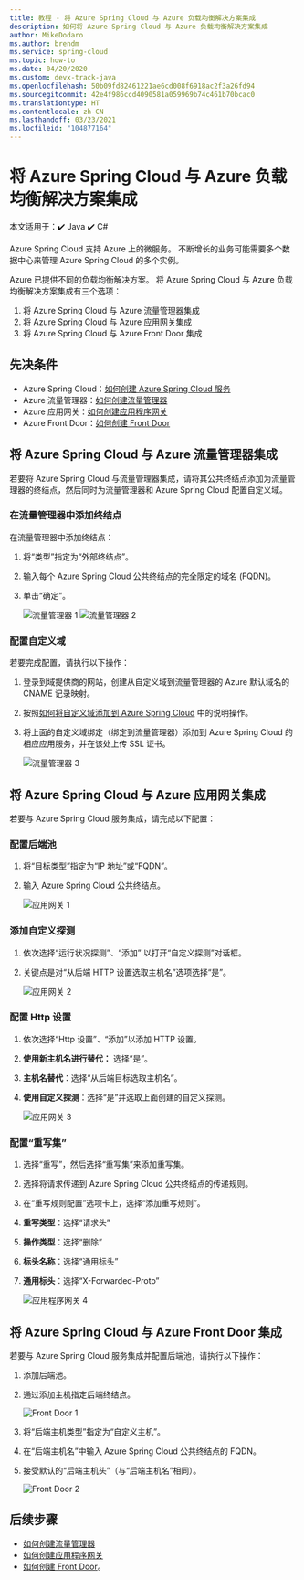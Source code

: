 ```yaml
---
title: 教程 - 将 Azure Spring Cloud 与 Azure 负载均衡解决方案集成
description: 如何将 Azure Spring Cloud 与 Azure 负载均衡解决方案集成
author: MikeDodaro
ms.author: brendm
ms.service: spring-cloud
ms.topic: how-to
ms.date: 04/20/2020
ms.custom: devx-track-java
ms.openlocfilehash: 50b09fd82461221ae6cd008f6918ac2f3a26fd94
ms.sourcegitcommit: 42e4f986ccd4090581a059969b74c461b70bcac0
ms.translationtype: HT
ms.contentlocale: zh-CN
ms.lasthandoff: 03/23/2021
ms.locfileid: "104877164"
---
```

# <a name="integrate-azure-spring-cloud-with-azure-load-balance-solutions"></a>将 Azure Spring Cloud 与 Azure 负载均衡解决方案集成

本文适用于：✔️ Java ✔️ C#

Azure Spring Cloud 支持 Azure 上的微服务。  不断增长的业务可能需要多个数据中心来管理 Azure Spring Cloud 的多个实例。

Azure 已提供不同的负载均衡解决方案。 将 Azure Spring Cloud 与 Azure 负载均衡解决方案集成有三个选项：

1.  将 Azure Spring Cloud 与 Azure 流量管理器集成
2.  将 Azure Spring Cloud 与 Azure 应用网关集成
3.  将 Azure Spring Cloud 与 Azure Front Door 集成

## <a name="prerequisites"></a>先决条件

* Azure Spring Cloud：[如何创建 Azure Spring Cloud 服务](./spring-cloud-quickstart.md)
* Azure 流量管理器：[如何创建流量管理器](../traffic-manager/quickstart-create-traffic-manager-profile.md)
* Azure 应用网关：[如何创建应用程序网关](../application-gateway/quick-create-portal.md)
* Azure Front Door：[如何创建 Front Door](../frontdoor/quickstart-create-front-door.md)

## <a name="integrate-azure-spring-cloud-with-azure-traffic-manager"></a>将 Azure Spring Cloud 与 Azure 流量管理器集成

若要将 Azure Spring Cloud 与流量管理器集成，请将其公共终结点添加为流量管理器的终结点，然后同时为流量管理器和 Azure Spring Cloud 配置自定义域。

### <a name="add-endpoint-in-traffic-manager"></a>在流量管理器中添加终结点
在流量管理器中添加终结点：
1.  将“类型”指定为“外部终结点”。
1.  输入每个 Azure Spring Cloud 公共终结点的完全限定的域名 (FQDN)。
1. 单击“确定”。

    ![流量管理器 1](media/spring-cloud-load-balancers/traffic-manager-1.png) ![流量管理器 2](media/spring-cloud-load-balancers/traffic-manager-2.png)

### <a name="configure-custom-domain"></a>配置自定义域
若要完成配置，请执行以下操作：
1.  登录到域提供商的网站，创建从自定义域到流量管理器的 Azure 默认域名的 CNAME 记录映射。
1.  按照[如何将自定义域添加到 Azure Spring Cloud](spring-cloud-tutorial-custom-domain.md) 中的说明操作。
1. 将上面的自定义域绑定（绑定到流量管理器）添加到 Azure Spring Cloud 的相应应用服务，并在该处上传 SSL 证书。

    ![流量管理器 3](media/spring-cloud-load-balancers/traffic-manager-3.png)

## <a name="integrate-azure-spring-cloud-with-azure-app-gateway"></a>将 Azure Spring Cloud 与 Azure 应用网关集成

若要与 Azure Spring Cloud 服务集成，请完成以下配置：

### <a name="configure-backend-pool"></a>配置后端池
1. 将“目标类型”指定为“IP 地址”或“FQDN”。
1. 输入 Azure Spring Cloud 公共终结点。

    ![应用网关 1](media/spring-cloud-load-balancers/app-gateway-1.png)

### <a name="add-custom-probe"></a>添加自定义探测
1. 依次选择“运行状况探测”、“添加” 以打开“自定义探测”对话框。 
1. 关键点是对“从后端 HTTP 设置选取主机名”选项选择“是”。

    ![应用网关 2](media/spring-cloud-load-balancers/app-gateway-2.png)

### <a name="configure-http-setting"></a>配置 Http 设置
1.  依次选择“Http 设置”、“添加”以添加 HTTP 设置。
1.  **使用新主机名进行替代：** 选择“是”。
1.  **主机名替代**：选择“从后端目标选取主机名”。
1.  **使用自定义探测**：选择“是”并选取上面创建的自定义探测。

    ![应用网关 3](media/spring-cloud-load-balancers/app-gateway-3.png)

### <a name="configure-rewrite-set"></a>配置“重写集”
1.  选择“重写”，然后选择“重写集”来添加重写集。
1.  选择将请求传递到 Azure Spring Cloud 公共终结点的传递规则。
1.  在“重写规则配置”选项卡上，选择“添加重写规则”。
1.  **重写类型**：选择“请求头”
1.  **操作类型**：选择“删除”
1.  **标头名称**：选择“通用标头”
1.  **通用标头**：选择“X-Forwarded-Proto”

    ![应用程序网关 4](media/spring-cloud-load-balancers/app-gateway-4.png)

## <a name="integrate-azure-spring-cloud-with-azure-front-door"></a>将 Azure Spring Cloud 与 Azure Front Door 集成

若要与 Azure Spring Cloud 服务集成并配置后端池，请执行以下操作： 
1. 添加后端池。
1. 通过添加主机指定后端终结点。

    ![Front Door 1](media/spring-cloud-load-balancers/front-door-1.png)

1.  将“后端主机类型”指定为“自定义主机”。
1.  在“后端主机名”中输入 Azure Spring Cloud 公共终结点的 FQDN。
1.  接受默认的“后端主机头”（与“后端主机名”相同）。

    ![Front Door 2](media/spring-cloud-load-balancers/front-door-2.png)

## <a name="next-steps"></a>后续步骤
* [如何创建流量管理器](../traffic-manager/quickstart-create-traffic-manager-profile.md)
* [如何创建应用程序网关](../application-gateway/quick-create-portal.md)
* [如何创建 Front Door](../frontdoor/quickstart-create-front-door.md)。
